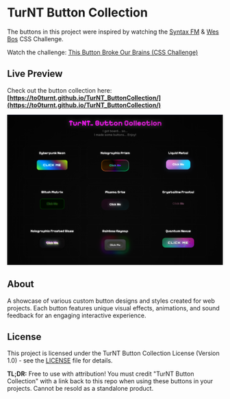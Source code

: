 # TurNT Button Collection

The buttons in this project were inspired by watching the [Syntax FM](https://github.com/syntaxfm) & [Wes Bos](https://github.com/wesbos) CSS Challenge. 

Watch the challenge: [This Button Broke Our Brains (CSS Challenge)](https://youtu.be/xtRx-aNrNe8?si=QTzKSh5gVQy2jzLi)

## Live Preview

Check out the button collection here: **[https://to0turnt.github.io/TurNT_ButtonCollection/](https://to0turnt.github.io/TurNT_ButtonCollection/)**

[![Button Collection Preview](preview.png)](https://to0turnt.github.io/TurNT_ButtonCollection/)

## About

A showcase of various custom button designs and styles created for web projects. Each button features unique visual effects, animations, and sound feedback for an engaging interactive experience.

## License

This project is licensed under the TurNT Button Collection License (Version 1.0) - see the [LICENSE](LICENSE) file for details.

**TL;DR:** Free to use with attribution! You must credit "TurNT Button Collection" with a link back to this repo when using these buttons in your projects. Cannot be resold as a standalone product.
